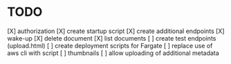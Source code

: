 # TODO

[X] authorization
[X] create startup script
[X] create additional endpoints
    [X] wake-up
    [X] delete document
    [X] list documents
[ ] create test endpoints (upload.html)
[ ] create deployment scripts for Fargate
[ ] replace use of aws cli with script
[ ] thumbnails
[ ] allow uploading of additional metadata
